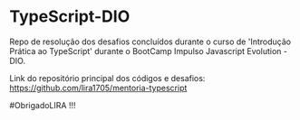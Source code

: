 # TypeScript-DIO
Repo de resolução dos desafios concluídos durante o curso de 'Introdução Prática ao TypeScript' durante o BootCamp Impulso Javascript Evolution - DIO.


Link do repositório principal dos códigos e desafios:
  https://github.com/lira1705/mentoria-typescript
  




#ObrigadoLIRA !!!
